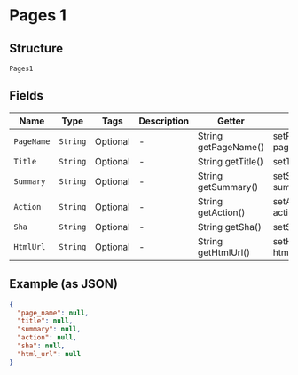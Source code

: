 
# Pages 1

## Structure

`Pages1`

## Fields

| Name | Type | Tags | Description | Getter | Setter |
|  --- | --- | --- | --- | --- | --- |
| `PageName` | `String` | Optional | - | String getPageName() | setPageName(String pageName) |
| `Title` | `String` | Optional | - | String getTitle() | setTitle(String title) |
| `Summary` | `String` | Optional | - | String getSummary() | setSummary(String summary) |
| `Action` | `String` | Optional | - | String getAction() | setAction(String action) |
| `Sha` | `String` | Optional | - | String getSha() | setSha(String sha) |
| `HtmlUrl` | `String` | Optional | - | String getHtmlUrl() | setHtmlUrl(String htmlUrl) |

## Example (as JSON)

```json
{
  "page_name": null,
  "title": null,
  "summary": null,
  "action": null,
  "sha": null,
  "html_url": null
}
```

